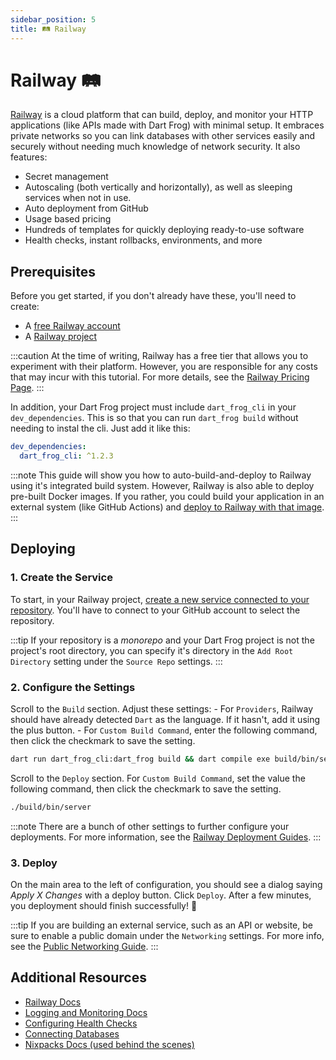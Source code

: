 ```yaml
---
sidebar_position: 5
title: 🛤️ Railway
---
```


# Railway 🛤️

[Railway](https://railway.app) is a cloud platform that can build, deploy, and monitor your HTTP applications (like APIs made with Dart Frog) with minimal setup. It embraces private networks so you can link databases with other services easily and securely without needing much knowledge of network security. It also features:

- Secret management
- Autoscaling (both vertically and horizontally), as well as sleeping services when not in use.
- Auto deployment from GitHub
- Usage based pricing
- Hundreds of templates for quickly deploying ready-to-use software
- Health checks, instant rollbacks, environments, and more

## Prerequisites

Before you get started, if you don't already have these, you'll need to create:

- A [free Railway account](https://railway.app)
- A [Railway project](https://railway.app/dashboard)

:::caution
At the time of writing, Railway has a free tier that allows you to experiment with their platform. However, you are responsible for any costs that may incur with this tutorial. For more details, see the [Railway Pricing Page](https://railway.app/pricing).
:::

In addition, your Dart Frog project must include `dart_frog_cli` in your `dev_dependencies`. This is so that you can run `dart_frog build` without needing to instal the cli. Just add it like this:

```yaml
dev_dependencies:
  dart_frog_cli: ^1.2.3
```

:::note
This guide will show you how to auto-build-and-deploy to Railway using it's integrated build system. However, Railway is also able to deploy pre-built Docker images. If you rather, you could build your application in an external system (like GitHub Actions) and [deploy to Railway with that image](https://docs.railway.app/overview/the-basics#services).
:::

## Deploying

### 1. Create the Service

To start, in your Railway project, [create a new service connected to your repository](https://docs.railway.app/guides/services#creating-a-service). You'll have to connect to your GitHub account to select the repository.

:::tip
If your repository is a _monorepo_ and your Dart Frog project is not the project's root directory, you can specify it's directory in the `Add Root Directory` setting under the `Source Repo` settings.
:::

### 2. Configure the Settings

Scroll to the `Build` section. Adjust these settings: - For `Providers`, Railway should have already detected `Dart` as the language. If it hasn't, add it using the plus button. - For `Custom Build Command`, enter the following command, then click the checkmark to save the setting.

```bash
dart run dart_frog_cli:dart_frog build && dart compile exe build/bin/server.dart -o build/bin/server
```

Scroll to the `Deploy` section. For `Custom Build Command`, set the value the following command, then click the checkmark to save the setting.

```bash
./build/bin/server
```

:::note
There are a bunch of other settings to further configure your deployments. For more information, see the [Railway Deployment Guides](https://docs.railway.app/guides/deployments).
:::

### 3. Deploy

On the main area to the left of configuration, you should see a dialog saying _Apply X Changes_ with a deploy button. Click `Deploy`. After a few minutes, you deployment should finish successfully! 🎉

:::tip
If you are building an external service, such as an API or website, be sure to enable a public domain under the `Networking` settings. For more info, see the [Public Networking Guide](https://docs.railway.app/guides/public-networking).
:::

## Additional Resources

- [Railway Docs](https://docs.railway.app)
- [Logging and Monitoring Docs](https://docs.railway.app/guides/logs)
- [Configuring Health Checks](https://docs.railway.app/guides/healthchecks-and-restarts)
- [Connecting Databases](https://docs.railway.app/guides/databases)
- [Nixpacks Docs (used behind the scenes)](https://nixpacks.com/docs)
